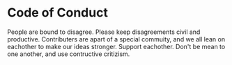 # Code of Conduct
People are bound to disagree. Please keep disagreements civil and productive. Contributers are apart of a special commuity, and we all lean on eachother to make our ideas stronger. Support eachother. Don't be mean to one another, and use contructive critizism.